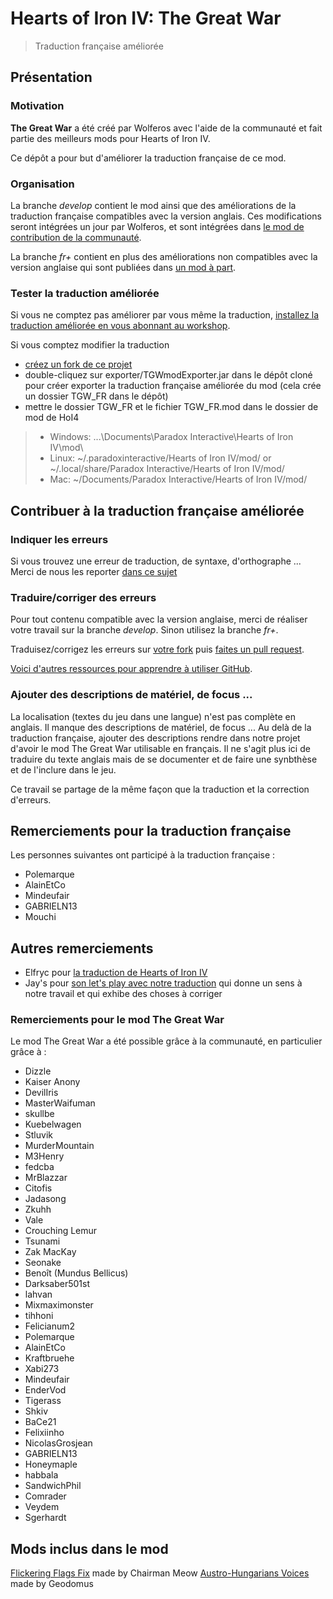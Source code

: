# Hearts of Iron IV: The Great War
> Traduction française améliorée

## Présentation

### Motivation

**The Great War** a été créé par Wolferos avec l'aide de la communauté et fait partie des meilleurs mods pour Hearts of Iron IV.

Ce dépôt a pour but d'améliorer la traduction française de ce mod.

### Organisation

La branche *develop* contient le mod ainsi que des améliorations de la traduction française compatibles avec la version anglais.
Ces modifications seront intégrées un jour par Wolferos, et sont intégrées dans [le mod de contribution de la communauté](https://github.com/dthird3/TGW-Improvement).

La branche *fr+* contient en plus des améliorations non compatibles avec la version anglaise qui sont publiées dans [un mod à part](https://steamcommunity.com/sharedfiles/filedetails/?id=1406871832).

### Tester la traduction améliorée

Si vous ne comptez pas améliorer par vous même la traduction, [installez la traduction améliorée en vous abonnant au workshop](https://steamcommunity.com/sharedfiles/filedetails/?id=1406871832).

Si vous comptez modifier la traduction
- [créez un fork de ce projet](https://help.github.com/articles/fork-a-repo/)
- double-cliquez sur exporter/TGWmodExporter.jar dans le dépôt cloné pour créer exporter la traduction française améliorée du mod (cela crée un dossier TGW_FR dans le dépôt)
- mettre le dossier TGW_FR et le fichier TGW_FR.mod dans le dossier de mod de HoI4
> - Windows: ...\Documents\Paradox Interactive\Hearts of Iron IV\mod\
> - Linux: ~/.paradoxinteractive/Hearts of Iron IV/mod/ or ~/.local/share/Paradox Interactive/Hearts of Iron IV/mod/
> - Mac: ~/Documents/Paradox Interactive/Hearts of Iron IV/mod/

## Contribuer à la traduction française améliorée

### Indiquer les erreurs
Si vous trouvez une erreur de traduction, de syntaxe, d'orthographe ...
Merci de nous les reporter [dans ce sujet](http://forum.reseau-js.com/topic/95287-traduction-the-great-war-pour-hoi-4/)

### Traduire/corriger des erreurs

Pour tout contenu compatible avec la version anglaise, merci de réaliser votre travail sur la branche *develop*. Sinon utilisez la branche *fr+*.

Traduisez/corrigez les erreurs sur [votre fork](https://help.github.com/articles/fork-a-repo/) puis [faites un pull request](https://help.github.com/articles/creating-a-pull-request-from-a-fork/).

[Voici d'autres ressources pour apprendre à utiliser GitHub](https://try.github.io/).

### Ajouter des descriptions de matériel, de focus ...

La localisation (textes du jeu dans une langue) n'est pas complète en anglais. Il manque des descriptions de matériel, de focus ...
Au delà de la traduction française, ajouter des descriptions rendre dans notre projet d'avoir le mod The Great War utilisable en français.
Il ne s'agit plus ici de traduire du texte anglais mais de se documenter et de faire une synbthèse et de l'inclure dans le jeu.

Ce travail se partage de la même façon que la traduction et la correction d'erreurs.

## Remerciements pour la traduction française

Les personnes suivantes ont participé à la traduction française :
- Polemarque
- AlainEtCo
- Mindeufair
- GABRIELN13
- Mouchi

## Autres remerciements

- Elfryc pour [la traduction de Hearts of Iron IV](http://forum.reseau-js.com/topic/93629-traduction-am%C3%A9lior%C3%A9e-jean-de-lattre-de-tassigny/)
- Jay's pour [son let's play avec notre traduction](https://www.youtube.com/watch?v=mrOWLOiDlpI&list=PLwN5tmMR349LSGTZyDeUrQK9xweMiMz4i) qui donne un sens à notre travail et qui exhibe des choses à corriger

### Remerciements pour le mod The Great War
Le mod The Great War a été possible grâce à la communauté, en particulier grâce à :

   - Dizzle
   - Kaiser Anony
   - DevilIris
   - MasterWaifuman
   - skullbe
   - Kuebelwagen
   - Stluvik
   - MurderMountain
   - M3Henry
   - fedcba
   - MrBlazzar
   - Citofis
   - Jadasong
   - Zkuhh
   - Vale
   - Crouching Lemur
   - Tsunami
   - Zak MacKay
   - Seonake
   - Benoît (Mundus Bellicus)
   - Darksaber501st
   - lahvan
   - Mixmaximonster
   - tihhoni
   - Felicianum2
   - Polemarque
   - AlainEtCo
   - Kraftbruehe
   - Xabi273
   - Mindeufair
   - EnderVod
   - Tigerass
   - Shkiv
   - BaCe21
   - Felixiinho
   - NicolasGrosjean
   - GABRIELN13
   - Honeymaple
   - habbala
   - SandwichPhil 
   - Comrader
   - Veydem
   - Sgerhardt

## Mods inclus dans le mod

[Flickering Flags Fix](http://steamcommunity.com/sharedfiles/filedetails/?id=850835220) made by Chairman Meow
[Austro-Hungarians Voices](http://steamcommunity.com/sharedfiles/filedetails/?id=946923873) made by Geodomus

